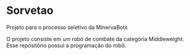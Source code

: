 # Sorvetao
Projeto para o processo seletivo da MinervaBots

O projeto consiste em um robô de combate da categória Middleweight. Esse repositório possui a programação do robô.
